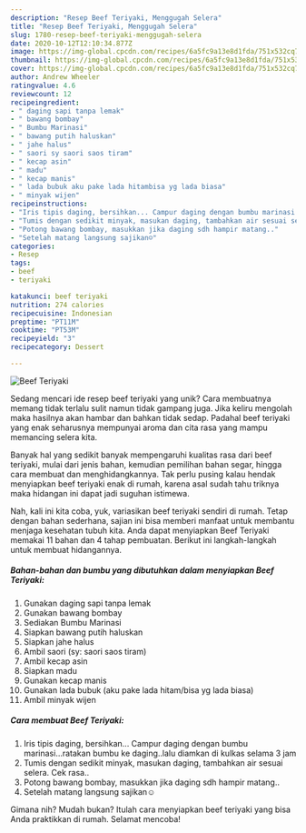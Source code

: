 ```yaml
---
description: "Resep Beef Teriyaki, Menggugah Selera"
title: "Resep Beef Teriyaki, Menggugah Selera"
slug: 1780-resep-beef-teriyaki-menggugah-selera
date: 2020-10-12T12:10:34.877Z
image: https://img-global.cpcdn.com/recipes/6a5fc9a13e8d1fda/751x532cq70/beef-teriyaki-foto-resep-utama.jpg
thumbnail: https://img-global.cpcdn.com/recipes/6a5fc9a13e8d1fda/751x532cq70/beef-teriyaki-foto-resep-utama.jpg
cover: https://img-global.cpcdn.com/recipes/6a5fc9a13e8d1fda/751x532cq70/beef-teriyaki-foto-resep-utama.jpg
author: Andrew Wheeler
ratingvalue: 4.6
reviewcount: 12
recipeingredient:
- " daging sapi tanpa lemak"
- " bawang bombay"
- " Bumbu Marinasi"
- " bawang putih haluskan"
- " jahe halus"
- " saori sy saori saos tiram"
- " kecap asin"
- " madu"
- " kecap manis"
- " lada bubuk aku pake lada hitambisa yg lada biasa"
- " minyak wijen"
recipeinstructions:
- "Iris tipis daging, bersihkan... Campur daging dengan bumbu marinasi...ratakan bumbu ke daging..lalu diamkan di kulkas selama 3 jam"
- "Tumis dengan sedikit minyak, masukan daging, tambahkan air sesuai selera. Cek rasa.."
- "Potong bawang bombay, masukkan jika daging sdh hampir matang.."
- "Setelah matang langsung sajikan☺️"
categories:
- Resep
tags:
- beef
- teriyaki

katakunci: beef teriyaki 
nutrition: 274 calories
recipecuisine: Indonesian
preptime: "PT11M"
cooktime: "PT53M"
recipeyield: "3"
recipecategory: Dessert

---
```



![Beef Teriyaki](https://img-global.cpcdn.com/recipes/6a5fc9a13e8d1fda/751x532cq70/beef-teriyaki-foto-resep-utama.jpg)

Sedang mencari ide resep beef teriyaki yang unik? Cara membuatnya memang tidak terlalu sulit namun tidak gampang juga. Jika keliru mengolah maka hasilnya akan hambar dan bahkan tidak sedap. Padahal beef teriyaki yang enak seharusnya mempunyai aroma dan cita rasa yang mampu memancing selera kita.

Banyak hal yang sedikit banyak mempengaruhi kualitas rasa dari beef teriyaki, mulai dari jenis bahan, kemudian pemilihan bahan segar, hingga cara membuat dan menghidangkannya. Tak perlu pusing kalau hendak menyiapkan beef teriyaki enak di rumah, karena asal sudah tahu triknya maka hidangan ini dapat jadi suguhan istimewa.




Nah, kali ini kita coba, yuk, variasikan beef teriyaki sendiri di rumah. Tetap dengan bahan sederhana, sajian ini bisa memberi manfaat untuk membantu menjaga kesehatan tubuh kita. Anda dapat menyiapkan Beef Teriyaki memakai 11 bahan dan 4 tahap pembuatan. Berikut ini langkah-langkah untuk membuat hidangannya.

<!--inarticleads1-->

##### Bahan-bahan dan bumbu yang dibutuhkan dalam menyiapkan Beef Teriyaki:

1. Gunakan  daging sapi tanpa lemak
1. Gunakan  bawang bombay
1. Sediakan  Bumbu Marinasi
1. Siapkan  bawang putih haluskan
1. Siapkan  jahe halus
1. Ambil  saori (sy: saori saos tiram)
1. Ambil  kecap asin
1. Siapkan  madu
1. Gunakan  kecap manis
1. Gunakan  lada bubuk (aku pake lada hitam/bisa yg lada biasa)
1. Ambil  minyak wijen




<!--inarticleads2-->

##### Cara membuat Beef Teriyaki:

1. Iris tipis daging, bersihkan... Campur daging dengan bumbu marinasi...ratakan bumbu ke daging..lalu diamkan di kulkas selama 3 jam
1. Tumis dengan sedikit minyak, masukan daging, tambahkan air sesuai selera. Cek rasa..
1. Potong bawang bombay, masukkan jika daging sdh hampir matang..
1. Setelah matang langsung sajikan☺️




Gimana nih? Mudah bukan? Itulah cara menyiapkan beef teriyaki yang bisa Anda praktikkan di rumah. Selamat mencoba!
